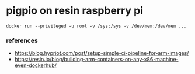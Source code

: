 pigpio on resin raspberry pi
===

`docker run --privileged -u root -v /sys:/sys -v /dev/mem:/dev/mem ...`

### references
- https://blog.hypriot.com/post/setup-simple-ci-pipeline-for-arm-images/
- https://resin.io/blog/building-arm-containers-on-any-x86-machine-even-dockerhub/
